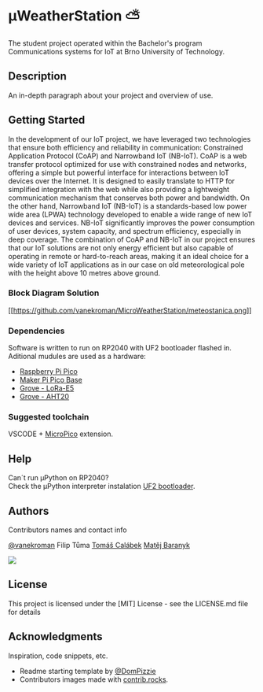 # μWeatherStation :partly_sunny:

The student project operated within the Bachelor's program Communications systems for IoT at Brno University of Technology.

## Description

An in-depth paragraph about your project and overview of use.

## Getting Started

In the development of our IoT project, we have leveraged two technologies that ensure both efficiency and reliability in communication: Constrained Application Protocol (CoAP) and Narrowband IoT (NB-IoT). CoAP is a web transfer protocol optimized for use with constrained nodes and networks, offering a simple but powerful interface for interactions between IoT devices over the Internet. It is designed to easily translate to HTTP for simplified integration with the web while also providing a lightweight communication mechanism that conserves both power and bandwidth. On the other hand, Narrowband IoT (NB-IoT) is a standards-based low power wide area (LPWA) technology developed to enable a wide range of new IoT devices and services. NB-IoT significantly improves the power consumption of user devices, system capacity, and spectrum efficiency, especially in deep coverage. The combination of CoAP and NB-IoT in our project ensures that our IoT solutions are not only energy efficient but also capable of operating in remote or hard-to-reach areas, making it an ideal choice for a wide variety of IoT applications as in our case on old meteorological pole with the height above 10 metres above ground. 

### Block Diagram Solution

[[https://github.com/vanekroman/MicroWeatherStation/meteostanica.png]]


### Dependencies

Software is written to run on RP2040 with UF2 bootloader flashed in. Aditional mudules are used as a
hardware:
* [Raspberry Pi Pico](https://www.raspberrypi.com/products/raspberry-pi-pico/)
* [Maker Pi Pico Base](https://www.cytron.io/p-maker-pi-pico-base)
* [Grove - LoRa-E5](https://wiki.seeedstudio.com/Grove_LoRa_E5_New_Version)
* [Grove - AHT20](https://wiki.seeedstudio.com/Grove-AHT20-I2C-Industrial-Grade-Temperature&Humidity-Sensor)

### Suggested toolchain

VSCODE + [MicroPico](https://marketplace.visualstudio.com/items?itemName=paulober.pico-w-go) extension.

## Help

Can´t run μPython on RP2040?\
  Check the μPython interpreter instalation [UF2 bootloader](https://www.raspberrypi.com/documentation/microcontrollers/micropython.html).

## Authors

Contributors names and contact info

  [@vanekroman](https://github.com/vanekroman)
  Filip Tůma
  [Tomáš Calábek](https://github.com/siberiacaly)
  [Matěj Baranyk](https://github.com/baranykmatej)

<a href="https://github.com/vanekroman/MicroWeatherStation/graphs/contributors">
  <img src="https://contrib.rocks/image?repo=vanekroman/MicroWeatherStation" />
</a>

## License

This project is licensed under the [MIT] License - see the LICENSE.md file for details

## Acknowledgments

Inspiration, code snippets, etc.
* Readme starting template by [@DomPizzie](https://gist.github.com/DomPizzie/7a5ff55ffa9081f2de27c315f5018afc)
* Contributors images made with [contrib.rocks](https://contrib.rocks).
